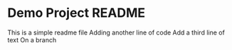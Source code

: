 # Demo Project README

This is a simple readme file
Adding another line of code
Add a third line of text
On a branch
